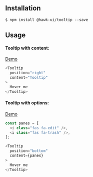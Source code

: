 ## Installation
`$ npm install @hawk-ui/tooltip --save`


## Usage


#### Tooltip with content:
[Demo](https://hawk.wallnit.com/#!/Tooltip/1)
```js
<Tooltip
  position="right"
  content="Tooltip"
>
  Hover me
</Tooltip>
```


#### Tooltip with options:
[Demo]()
```js
const panes = [
  <i class="fas fa-edit" />,
  <i class="fas fa-trash" />,
];

<Tooltip
  position="bottom"
  content={panes}
>
  Hover me
</Tooltip>
```